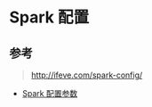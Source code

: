 # Spark 配置


## 参考

> http://ifeve.com/spark-config/

* [Spark 配置参数](http://blog.javachen.com/2015/06/07/spark-configuration.html)